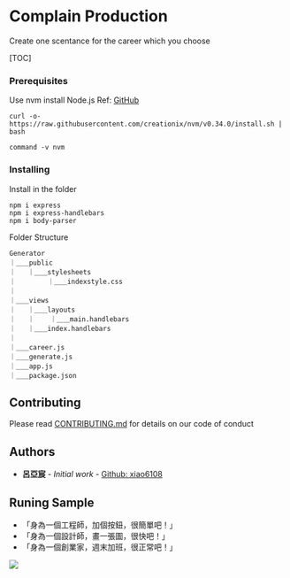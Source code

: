 # Complain Production

Create one scentance for the career which you choose

[TOC]

### Prerequisites

Use nvm install Node.js 
Ref: [GitHub](https://github.com/creationix/nvm)

```
curl -o- https://raw.githubusercontent.com/creationix/nvm/v0.34.0/install.sh | bash
```
```
command -v nvm
```

### Installing

Install in the folder

```
npm i express
npm i express-handlebars
npm i body-parser
```
Folder Structure
```
Generator
｜＿＿public
｜   ｜＿＿stylesheets
｜        ｜＿＿indexstyle.css
｜
｜＿＿views
｜   ｜＿＿layouts
｜   ｜    ｜＿＿main.handlebars
｜   ｜＿＿index.handlebars
｜
｜＿＿career.js
｜＿＿generate.js
｜＿＿app.js
｜＿＿package.json
```
## Contributing

Please read [CONTRIBUTING.md](https://github.com/xiao6108/Swear-Generate/blob/master/README.md) for details on our code of conduct


## Authors

* **呂亞宸** - *Initial work* - [Github: xiao6108](https://github.com/xiao6108)


## Runing Sample

* 「身為一個工程師，加個按鈕，很簡單吧！」
* 「身為一個設計師，畫一張圖，很快吧！」
* 「身為一個創業家，週末加班，很正常吧！」


![](https://i.imgur.com/9ElVfiO.png)
